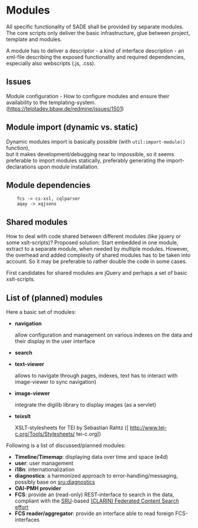 Modules
=======

All specific functionality of SADE shall be provided by separate modules.
The core scripts only deliver the basic infrastructure, glue between project, template and modules.

A module has to deliver a descriptor - a kind of interface description - an xml-file describing the exposed functionality and required dependencies, especially also webscripts (.js, .css).


Issues
------
Module configuration - How to configure modules and ensure their availability to the templating-system. (https://telotadev.bbaw.de/redmine/issues/1501)


Module import (dynamic vs. static)
----------------------------------

Dynamic modules import is basically possible (with `util:import-module()` function),  
but it makes development/debugging near to impossible, so it seems preferable to import modules statically, preferably generating the import-declarations upon module installation.

Module dependencies 
-------------------

```
	fcs -> cs-xsl, cqlparser
	aqay -> xqjsons
```


Shared modules
--------------

How to deal with code shared between different modules (like jquery or some xslt-scripts)?
Proposed solution:
Start embedded in one module, extract to a separate module, when needed by multiple modules.
However, the overhead and added complexity of shared modules has to be taken into account.
So it may be preferable to rather double the code in some cases.

First candidates for shared modules are jQuery and perhaps a set of basic xslt-scripts.


List of (planned) modules
-------------------------


Here a basic set of modules:
* **navigation**
   
    allow configuration and management on various indexes on the data and their display in the user interface

* **search**

* **text-viewer**
   
  allows to navigate through pages, indexes, text
  has to interact with image-viewer to sync navigation) 

* **image-viewer**
  
  integrate the digilib library to display images  (as a servlet) 

* **teixslt**

  XSLT-stylesheets for TEI by Sebastian Rahtz ([ http://www.tei-c.org/Tools/Stylesheets/ tei-c.org])

Following is a list of discussed/planned modules:

* **Timeline/Timemap**: displaying data over time and space (e4d)
* **user**:  user management
* **i18n**: internationalization
* **diagnostics**: a harmonized approach to error-handling/messaging, possibly base on [sru:diagnostics](http://www.loc.gov/standards/sru/specs/diagnostics.html)
* **OAI-PMH provider**
* **FCS**: provide an (read-only) REST-interface to search in the data, compliant with the [SRU](http://www.loc.gov/standards/sru/index.html)-based [(CLARIN) Federated Content Search effort](http://clarin.eu/fcs)
* **FCS reader/aggregator**: provide an interface able to read foreign FCS-interfaces
